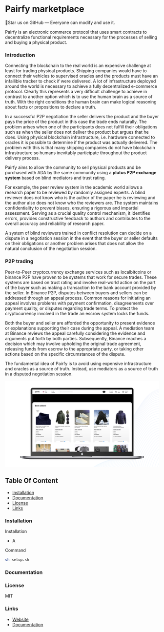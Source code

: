 # Pairfy marketplace

🚀Star us on GitHub — Everyone can modify and use it.

Pairfy is an electronic commerce protocol that uses smart contracts to decentralize functional requirements necessary for the processes of selling and buying a physical product. 

### Introduction

Connecting the blockchain to the real world is an expensive challenge at least for trading physical products. Shipping companies would have to connect their vehicles to supervised oracles and the products must have an infallible tracker to check if were delivered. A lot of infrastructure deployed around the world is necessary to achieve a fully decentralized e-commerce protocol. Clearly this represents a very difficult challenge to achieve in contrast to another option which is to use the human brain as a source of truth. With the right conditions the human brain can make logical reasoning about facts or propositions to declare a truth.

In a successful P2P negotiation the seller delivers the product and the buyer pays the price of the product in this case the trade ends naturally. The problem arises when one of the participants does not fulfill their obligations such as when the seller does not deliver the product but argues that he does. Using physical blockchain infrastructure, i.e. hardware connected to oracles it is possible to determine if the product was actually delivered. The problem with this is that many shipping companies do not have blockchain infrastructure so humans inevitably participate throughout the product delivery process.

Pairfy aims to allow the community to sell physical products and be purchased with ADA by the same community using a **plutus P2P exchange system** based on blind mediators and trust rating.

For example, the peer review system in the academic world allows a research paper to be reviewed by randomly assigned experts. A blind reviewer does not know who is the author of the paper he is reviewing and the author also does not know who the reviewers are. The system maintains confidentiality to prevent biases, ensuring a rigorous and impartial assessment. Serving as a crucial quality control mechanism, it identifies errors, provides constructive feedback to authors and contributes to the overall accuracy and reliability of research paper.

A system of blind reviewers trained in conflict resolution can decide on a dispute in a negotiation session in the event that the buyer or seller defaults on their obligations or another problem arises that does not allow the natural conclusion of the negotiation session.

### P2P trading

Peer-to-Peer cryptocurrency exchange services such as localbitcoins or binance P2P have proven to be systems that work for secure trades. These systems are based on trust rating and involve real-world action on the part of the buyer such as making a transaction to the bank account provided by the seller. In Binance P2P, disputes between buyers and sellers can be addressed through an appeal process. Common reasons for initiating an appeal involves problems with payment confirmation, disagreements over payment quality, or disputes regarding trade terms. To protect the cryptocurrency involved in the trade an escrow system locks the funds.

Both the buyer and seller are afforded the opportunity to present evidence or explanations supporting their case during the appeal. A mediation team at Binance reviews the appeal carefully considering the evidence and arguments put forth by both parties. Subsequently, Binance reaches a decision which may involve upholding the original trade agreement, releasing funds from escrow to the appropriate party, or taking other actions based on the specific circumstances of the dispute.

The fundamental idea of Pairfy is to avoid using expensive infrastructure and oracles as a source of truth. Instead, use mediators as a source of truth in a disputed negotiation session.

![image](z/docs/home.png)

## Table Of Content

- [Installation](#installation)
- [Documentation](#documentation)
- [License](#license)
- [Links](#links)

### Installation

Installation

- A

Command

```bash
sh setup.sh
```

### Documentation

### License

MIT

### Links

* [Website](https://twitter.com/Pairfy_io)
* [Documentation](https://twitter.com/Pairfy_io)
